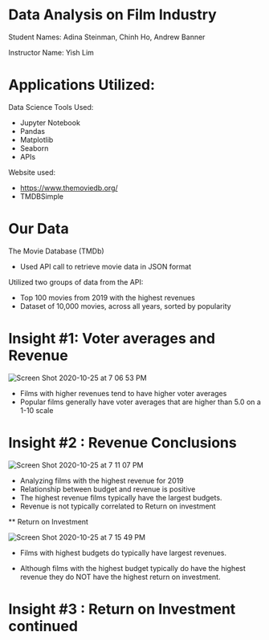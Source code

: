 # Data Analysis on Film Industry
Student Names: Adina Steinman, Chinh Ho, Andrew Banner

Instructor Name: Yish Lim

# Applications Utilized:

Data Science Tools Used:

* Jupyter Notebook
* Pandas 
* Matplotlib
* Seaborn
* APIs

Website used:

* https://www.themoviedb.org/
* TMDBSimple

# Our Data 

The Movie Database (TMDb) 

* Used API call to retrieve movie data in JSON format

Utilized two groups of data from the API:

* Top 100 movies from 2019 with the highest revenues
* Dataset of 10,000 movies, across all years, sorted by popularity 


# Insight #1: Voter averages and Revenue

![Screen Shot 2020-10-25 at 7 06 53 PM](https://user-images.githubusercontent.com/72099238/97122672-90f97c00-16f5-11eb-92e6-71c62a08f191.png)

* Films with higher revenues tend to have higher voter averages
* Popular films generally have voter averages that are higher than 5.0 on a 1-10 scale

# Insight #2 : Revenue Conclusions

![Screen Shot 2020-10-25 at 7 11 07 PM](https://user-images.githubusercontent.com/72099238/97122727-12510e80-16f6-11eb-8361-3e16ebd284ff.png)

* Analyzing films with the highest revenue for 2019
* Relationship between budget and revenue is positive
* The highest revenue films typically have the largest budgets.
* Revenue is not typically correlated to Return on investment

** Return on Investment 

![Screen Shot 2020-10-25 at 7 15 49 PM](https://user-images.githubusercontent.com/72099238/97122815-9c997280-16f6-11eb-9af4-f44943f4f785.png)

* Films with highest budgets do typically have largest revenues.
- Although films with  the highest budget typically do have the highest revenue they do NOT have the highest return on investment. 

# Insight #3 : Return on Investment continued

